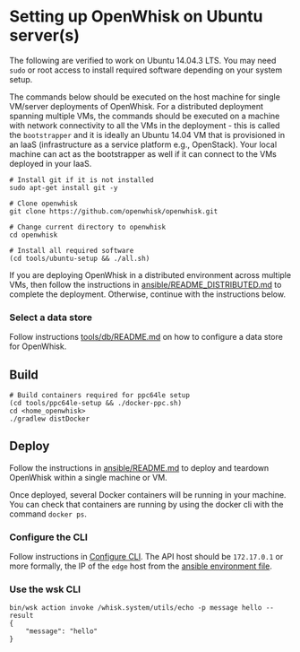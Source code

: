 # Setting up OpenWhisk on Ubuntu server(s)

The following are verified to work on Ubuntu 14.04.3 LTS. You may need `sudo` or root access to install required software depending on your system setup. 

The commands below should be executed on the host machine for single VM/server deployments of OpenWhisk. For a distributed deployment spanning multiple VMs, the commands should be executed on a machine with network connectivity to all the VMs in the deployment - this is called the `bootstrapper` and it is ideally an Ubuntu 14.04 VM that is provisioned in an IaaS (infrastructure as a service platform e.g., OpenStack).  Your local machine can act as the bootstrapper as well if it can connect to the VMs deployed in your IaaS.

  ```
  # Install git if it is not installed
  sudo apt-get install git -y

  # Clone openwhisk
  git clone https://github.com/openwhisk/openwhisk.git
  
  # Change current directory to openwhisk
  cd openwhisk

  # Install all required software
  (cd tools/ubuntu-setup && ./all.sh)
  ```

If you are deploying OpenWhisk in a distributed environment across multiple VMs, then follow the instructions in [ansible/README_DISTRIBUTED.md](../../ansible/README_DISTRIBUTED.md) to complete the deployment. Otherwise, continue with the instructions below.

### Select a data store
Follow instructions [tools/db/README.md](../db/README.md) on how to configure a data store for OpenWhisk.

## Build

  ```
  # Build containers required for ppc64le setup
  (cd tools/ppc64le-setup && ./docker-ppc.sh)
  cd <home_openwhisk>
  ./gradlew distDocker
  ```

## Deploy

Follow the instructions in [ansible/README.md](../../ansible/README.md) to deploy and teardown OpenWhisk within a single machine or VM.

Once deployed, several Docker containers will be running in your machine.
You can check that containers are running by using the docker cli with the command `docker ps`.

### Configure the CLI
Follow instructions in [Configure CLI](../../docs/README.md#setting-up-the-openwhisk-cli). The API host
should be `172.17.0.1` or more formally, the IP of the `edge` host from the
[ansible environment file](../../ansible/environments/local/hosts).

### Use the wsk CLI
```
bin/wsk action invoke /whisk.system/utils/echo -p message hello --result
{
    "message": "hello"
}
```


